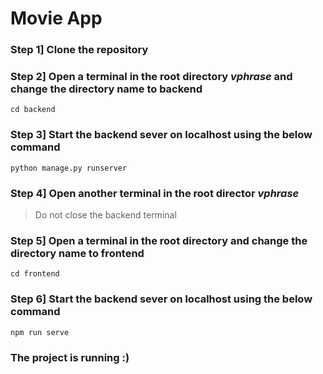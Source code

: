 # Movie App

### Step 1] Clone the repository 

### Step 2] Open a terminal in the root directory *vphrase* and change the directory name to backend
```
cd backend
```

### Step 3] Start the backend sever on localhost using the below command
```
python manage.py runserver
```

### Step 4] Open another terminal in the root director *vphrase* 
> Do not close the backend terminal

### Step 5] Open a terminal in the root directory and change the directory name to frontend
```
cd frontend
```

### Step 6] Start the backend sever on localhost using the below command
```
npm run serve
```

### The project is running :)
